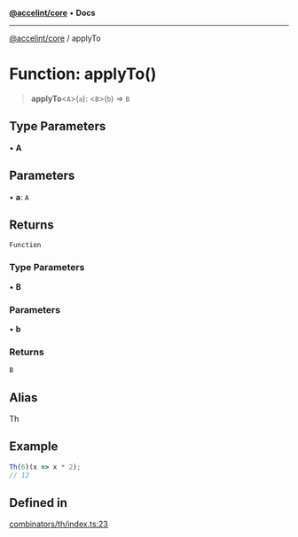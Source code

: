 [**@accelint/core**](../README.md) • **Docs**

***

[@accelint/core](../README.md) / applyTo

# Function: applyTo()

> **applyTo**\<`A`\>(`a`): \<`B`\>(`b`) => `B`

## Type Parameters

• **A**

## Parameters

• **a**: `A`

## Returns

`Function`

### Type Parameters

• **B**

### Parameters

• **b**

### Returns

`B`

## Alias

Th

## Example

```ts
Th(6)(x => x * 2);
// 12
```

## Defined in

[combinators/th/index.ts:23](https://github.com/gohypergiant/standard-toolkit/blob/258694cea8ed8bbd956b3cf5da47c2c9debcf127/packages/core/src/combinators/th/index.ts#L23)
